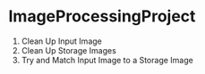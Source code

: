 # ImageProcessingProject



1. Clean Up Input Image
2. Clean Up Storage Images
3. Try and Match Input Image to a Storage Image
